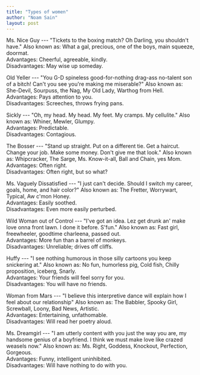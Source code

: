 ```yaml
---
title: "Types of women"
author: "Noam Sain"
layout: post
---
```


Ms. Nice Guy --- "Tickets to the boxing match? Oh Darling, you shouldn't have." Also known as: What a gal, precious, one of the boys, main squeeze, doormat.<br>Advantages: Cheerful, agreeable, kindly.<br>Disadvantages: May wise up someday.

Old Yeller --- "You G-D spineless good-for-nothing drag-ass no-talent son of a bitch! Can't you see you're making me miserable?" Also known as: She-Devil, Sourpuss, the Nag, My Old Lady, Warthog from Hell.<br>Advantages: Pays attention to you.<br>Disadvantages: Screeches, throws frying pans.

Sickly --- "Oh, my head. My head. My feet. My cramps. My cellulite." Also known as: Whiner, Mewler, Glumpy.<br>Advantages: Predictable.<br>Disadvantages: Contagious.

The Bosser --- "Stand up straight. Put on a different tie. Get a haircut. Change your job. Make some money. Don't give me that look." Also known as: Whipcracker, The Sarge, Ms. Know-it-all, Ball and Chain, yes Mom.<br>Advantages: Often right.<br>Disadvantages: Often right, but so what?

Ms. Vaguely Dissatisfied --- "I just can't decide. Should I switch my career, goals, home, and hair color?" Also known as: The Fretter, Worrywart, Typical, Aw c'mon Honey.<br>Advantages: Easily soothed.<br>Disadvantages: Even more easily perturbed.

Wild Woman out of Control --- "I've got an idea. Lez get drunk an' make love onna front lawn. I done it before. S'fun." Also known as: Fast girl, freewheeler, goodtime charleena, passed out.<br>Advantages: More fun than a barrel of monkeys.<br>Disadvantages: Unreliable; drives off cliffs.

Huffy --- "I see nothing humorous in those silly cartoons you keep snickering at." Also known as: No fun, humorless pig, Cold fish, Chilly proposition, iceberg, Snarly.<br>Advantages: Your friends will feel sorry for you.<br>Disadvantages: You will have no friends.

Woman from Mars --- "I believe this interpretive dance will explain how I feel about our relationship" Also known as: The Babbler, Spooky Girl, Screwball, Loony, Bad News, Artistic.<br>Advantages: Entertaining, unfathomable.<br>Disadvantages: Will read her poetry aloud.

Ms. Dreamgirl --- "I am utterly content with you just the way you are, my handsome genius of a boyfriend. I think we must make love like crazed weasels now." Also known as: Ms. Right, Goddess, Knockout, Perfection, Gorgeous.<br>Advantages: Funny, intelligent uninhibited.<br>Disadvantages: Will have nothing to do with you.
